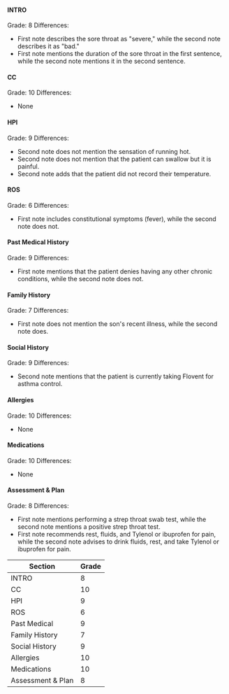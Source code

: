 #### INTRO
Grade: 8
Differences:
- First note describes the sore throat as "severe," while the second note describes it as "bad."
- First note mentions the duration of the sore throat in the first sentence, while the second note mentions it in the second sentence.

#### CC
Grade: 10
Differences:
- None

#### HPI
Grade: 9
Differences:
- Second note does not mention the sensation of running hot.
- Second note does not mention that the patient can swallow but it is painful.
- Second note adds that the patient did not record their temperature.

#### ROS
Grade: 6
Differences:
- First note includes constitutional symptoms (fever), while the second note does not.

#### Past Medical History
Grade: 9
Differences:
- First note mentions that the patient denies having any other chronic conditions, while the second note does not.

#### Family History
Grade: 7
Differences:
- First note does not mention the son's recent illness, while the second note does.

#### Social History
Grade: 9
Differences:
- Second note mentions that the patient is currently taking Flovent for asthma control.

#### Allergies
Grade: 10
Differences:
- None

#### Medications
Grade: 10
Differences:
- None

#### Assessment & Plan
Grade: 8
Differences:
- First note mentions performing a strep throat swab test, while the second note mentions a positive strep throat test.
- First note recommends rest, fluids, and Tylenol or ibuprofen for pain, while the second note advises to drink fluids, rest, and take Tylenol or ibuprofen for pain.

| Section          | Grade |
|------------------|-------|
| INTRO            | 8     |
| CC               | 10    |
| HPI              | 9     |
| ROS              | 6     |
| Past Medical     | 9     |
| Family History   | 7     |
| Social History   | 9     |
| Allergies        | 10    |
| Medications      | 10    |
| Assessment & Plan| 8     |